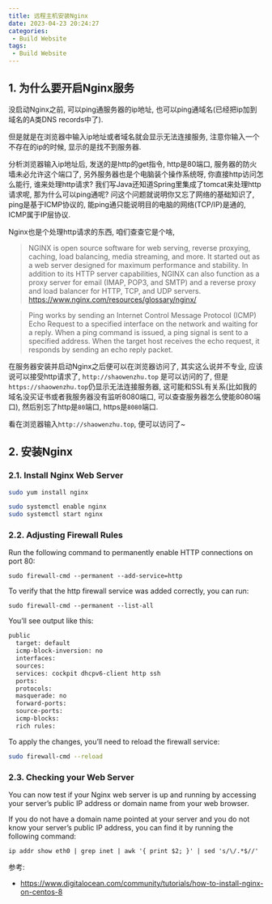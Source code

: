 ```yaml
---
title: 远程主机安装Nginx
date: 2023-04-23 20:24:27
categories:
 - Build Website
tags:
 - Build Website
---
```


## 1. 为什么要开启Nginx服务

没启动Nginx之前, 可以ping通服务器的ip地址, 也可以ping通域名(已经把ip加到域名的A类DNS records中了). 

但是就是在浏览器中输入ip地址或者域名就会显示无法连接服务, 注意你输入一个不存在的ip的时候, 显示的是找不到服务器. 

分析浏览器输入ip地址后, 发送的是http的get指令, http是80端口, 服务器的防火墙未必允许这个端口了, 另外服务器也是个电脑装个操作系统呀, 你直接http访问怎么能行, 谁来处理http请求? 我们写Java还知道Spring里集成了tomcat来处理http请求呢, 那为什么可以ping通呢? 问这个问题就说明你又忘了网络的基础知识了, ping是基于ICMP协议的, 能ping通只能说明目的电脑的网络(TCP/IP)是通的, ICMP属于IP层协议. 

Nginx也是个处理http请求的东西, 咱们查查它是个啥,

> NGINX is open source software for web serving, reverse proxying, caching, load balancing, media streaming, and more. It started out as a web server designed for maximum performance and stability. In addition to its HTTP server capabilities, NGINX can also function as a proxy server for email (IMAP, POP3, and SMTP) and a reverse proxy and load balancer for HTTP, TCP, and UDP servers. https://www.nginx.com/resources/glossary/nginx/


> Ping works by sending an Internet Control Message Protocol (ICMP) Echo Request to a specified interface on the network and waiting for a reply. When a ping command is issued, a ping signal is sent to a specified address. When the target host receives the echo request, it responds by sending an echo reply packet.

在服务器安装并启动Nginx之后便可以在浏览器访问了, 其实这么说并不专业, 应该说可以接受http请求了, `http://shaowenzhu.top` 是可以访问的了, 但是`https://shaowenzhu.top`仍显示无法连接服务器, 这可能和SSL有关系(比如我的域名没买证书或者我服务器没有监听8080端口, 可以查查服务器怎么使能8080端口), 然后别忘了http是`80`端口, https是`8080`端口. 

看在浏览器输入`http://shaowenzhu.top`, 便可以访问了~

## 2. 安装Nginx

### 2.1. Install Nginx Web Server

```zsh
sudo yum install nginx

sudo systemctl enable nginx
sudo systemctl start nginx
```

### 2.2. Adjusting Firewall Rules

Run the following command to permanently enable HTTP connections on port 80:

```shell
sudo firewall-cmd --permanent --add-service=http
```

To verify that the http firewall service was added correctly, you can run:

```shell
sudo firewall-cmd --permanent --list-all
```

You’ll see output like this:

```zsh
public
  target: default
  icmp-block-inversion: no
  interfaces: 
  sources: 
  services: cockpit dhcpv6-client http ssh
  ports: 
  protocols: 
  masquerade: no
  forward-ports: 
  source-ports: 
  icmp-blocks: 
  rich rules: 
```

To apply the changes, you’ll need to reload the firewall service:

```zsh
sudo firewall-cmd --reload
```

### 2.3. Checking your Web Server

You can now test if your Nginx web server is up and running by accessing your server’s public IP address or domain name from your web browser.

If you do not have a domain name pointed at your server and you do not know your server’s public IP address, you can find it by running the following command:

```
ip addr show eth0 | grep inet | awk '{ print $2; }' | sed 's/\/.*$//'
```

参考:

- https://www.digitalocean.com/community/tutorials/how-to-install-nginx-on-centos-8
